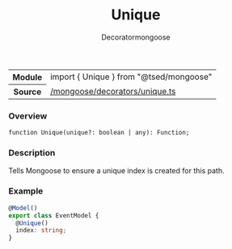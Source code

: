 
<header class="symbol-info-header"><h1 id="unique">Unique</h1><label class="symbol-info-type-label decorator">Decorator</label><label class="api-type-label mongoose" title="mongoose">mongoose</label></header>
<!-- summary -->
<section class="symbol-info"><table class="is-full-width"><tbody><tr><th>Module</th><td><div class="lang-typescript"><span class="token keyword">import</span> { Unique }&nbsp;<span class="token keyword">from</span>&nbsp;<span class="token string">"@tsed/mongoose"</span></div></td></tr><tr><th>Source</th><td><a href="https://github.com/Romakita/ts-express-decorators/blob/v4.19.1/src//mongoose/decorators/unique.ts#L0-L0">/mongoose/decorators/unique.ts</a></td></tr></tbody></table></section>
<!-- overview -->


### Overview


<pre><code class="typescript-lang ">function <span class="token function">Unique</span><span class="token punctuation">(</span>unique?<span class="token punctuation">:</span> <span class="token keyword">boolean</span> | <span class="token keyword">any</span><span class="token punctuation">)</span><span class="token punctuation">:</span> Function<span class="token punctuation">;</span></code></pre>


<!-- Parameters -->

<!-- Description -->


### Description

Tells Mongoose to ensure a unique index is created for this path.

### Example

```typescript
@Model()
export class EventModel {
  @Unique()
  index: string;
}
```

<!-- Members -->

